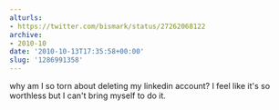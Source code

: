 ```yaml
---
alturls:
- https://twitter.com/bismark/status/27262068122
archive:
- 2010-10
date: '2010-10-13T17:35:58+00:00'
slug: '1286991358'
---
```


why am I so torn about deleting my linkedin account? I feel like it's so worthless but I can't bring myself to do it.

